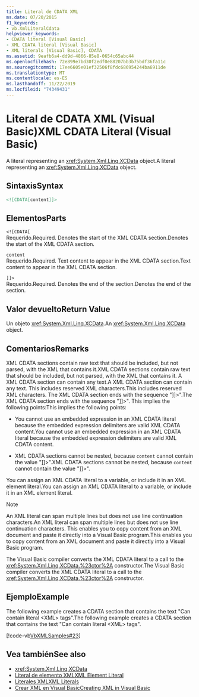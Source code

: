 ```yaml
---
title: Literal de CDATA XML
ms.date: 07/20/2015
f1_keywords:
- vb.XmlLiteralCdata
helpviewer_keywords:
- CDATA literal [Visual Basic]
- XML CDATA literal [Visual Basic]
- XML literals [Visual Basic], CDATA
ms.assetid: 9eafb6a4-dd9d-4866-85e8-0654c65abc44
ms.openlocfilehash: 72e899e7bd30f2edf0e88207bb3b75bdf36fa11c
ms.sourcegitcommit: 17ee6605e01ef32506f8fdc686954244ba6911de
ms.translationtype: MT
ms.contentlocale: es-ES
ms.lasthandoff: 11/22/2019
ms.locfileid: "74349431"
---
```

# <a name="xml-cdata-literal-visual-basic"></a><span data-ttu-id="21862-102">Literal de CDATA XML (Visual Basic)</span><span class="sxs-lookup"><span data-stu-id="21862-102">XML CDATA Literal (Visual Basic)</span></span>
<span data-ttu-id="21862-103">A literal representing an <xref:System.Xml.Linq.XCData> object.</span><span class="sxs-lookup"><span data-stu-id="21862-103">A literal representing an <xref:System.Xml.Linq.XCData> object.</span></span>  
  
## <a name="syntax"></a><span data-ttu-id="21862-104">Sintaxis</span><span class="sxs-lookup"><span data-stu-id="21862-104">Syntax</span></span>  
  
```xml  
<![CDATA[content]]>  
```  
  
## <a name="parts"></a><span data-ttu-id="21862-105">Elementos</span><span class="sxs-lookup"><span data-stu-id="21862-105">Parts</span></span>  
 `<![CDATA[`  
 <span data-ttu-id="21862-106">Requerido.</span><span class="sxs-lookup"><span data-stu-id="21862-106">Required.</span></span> <span data-ttu-id="21862-107">Denotes the start of the XML CDATA section.</span><span class="sxs-lookup"><span data-stu-id="21862-107">Denotes the start of the XML CDATA section.</span></span>  
  
 `content`  
 <span data-ttu-id="21862-108">Requerido.</span><span class="sxs-lookup"><span data-stu-id="21862-108">Required.</span></span> <span data-ttu-id="21862-109">Text content to appear in the XML CDATA section.</span><span class="sxs-lookup"><span data-stu-id="21862-109">Text content to appear in the XML CDATA section.</span></span>  
  
 `]]>`  
 <span data-ttu-id="21862-110">Requerido.</span><span class="sxs-lookup"><span data-stu-id="21862-110">Required.</span></span> <span data-ttu-id="21862-111">Denotes the end of the section.</span><span class="sxs-lookup"><span data-stu-id="21862-111">Denotes the end of the section.</span></span>  
  
## <a name="return-value"></a><span data-ttu-id="21862-112">Valor devuelto</span><span class="sxs-lookup"><span data-stu-id="21862-112">Return Value</span></span>  
 <span data-ttu-id="21862-113">Un objeto <xref:System.Xml.Linq.XCData>.</span><span class="sxs-lookup"><span data-stu-id="21862-113">An <xref:System.Xml.Linq.XCData> object.</span></span>  
  
## <a name="remarks"></a><span data-ttu-id="21862-114">Comentarios</span><span class="sxs-lookup"><span data-stu-id="21862-114">Remarks</span></span>  
 <span data-ttu-id="21862-115">XML CDATA sections contain raw text that should be included, but not parsed, with the XML that contains it.</span><span class="sxs-lookup"><span data-stu-id="21862-115">XML CDATA sections contain raw text that should be included, but not parsed, with the XML that contains it.</span></span> <span data-ttu-id="21862-116">A XML CDATA section can contain any text.</span><span class="sxs-lookup"><span data-stu-id="21862-116">A XML CDATA section can contain any text.</span></span> <span data-ttu-id="21862-117">This includes reserved XML characters.</span><span class="sxs-lookup"><span data-stu-id="21862-117">This includes reserved XML characters.</span></span> <span data-ttu-id="21862-118">The XML CDATA section ends with the sequence "]]>".</span><span class="sxs-lookup"><span data-stu-id="21862-118">The XML CDATA section ends with the sequence "]]>".</span></span> <span data-ttu-id="21862-119">This implies the following points:</span><span class="sxs-lookup"><span data-stu-id="21862-119">This implies the following points:</span></span>  
  
- <span data-ttu-id="21862-120">You cannot use an embedded expression in an XML CDATA literal because the embedded expression delimiters are valid XML CDATA content.</span><span class="sxs-lookup"><span data-stu-id="21862-120">You cannot use an embedded expression in an XML CDATA literal because the embedded expression delimiters are valid XML CDATA content.</span></span>  
  
- <span data-ttu-id="21862-121">XML CDATA sections cannot be nested, because `content` cannot contain the value "]]>".</span><span class="sxs-lookup"><span data-stu-id="21862-121">XML CDATA sections cannot be nested, because `content` cannot contain the value "]]>".</span></span>  
  
 <span data-ttu-id="21862-122">You can assign an XML CDATA literal to a variable, or include it in an XML element literal.</span><span class="sxs-lookup"><span data-stu-id="21862-122">You can assign an XML CDATA literal to a variable, or include it in an XML element literal.</span></span>  
  
> [!NOTE]
> <span data-ttu-id="21862-123">An XML literal can span multiple lines but does not use line continuation characters.</span><span class="sxs-lookup"><span data-stu-id="21862-123">An XML literal can span multiple lines but does not use line continuation characters.</span></span> <span data-ttu-id="21862-124">This enables you to copy content from an XML document and paste it directly into a Visual Basic program.</span><span class="sxs-lookup"><span data-stu-id="21862-124">This enables you to copy content from an XML document and paste it directly into a Visual Basic program.</span></span>  
  
 <span data-ttu-id="21862-125">The Visual Basic compiler converts the XML CDATA literal to a call to the <xref:System.Xml.Linq.XCData.%23ctor%2A> constructor.</span><span class="sxs-lookup"><span data-stu-id="21862-125">The Visual Basic compiler converts the XML CDATA literal to a call to the <xref:System.Xml.Linq.XCData.%23ctor%2A> constructor.</span></span>  
  
## <a name="example"></a><span data-ttu-id="21862-126">Ejemplo</span><span class="sxs-lookup"><span data-stu-id="21862-126">Example</span></span>  
 <span data-ttu-id="21862-127">The following example creates a CDATA section that contains the text "Can contain literal \<XML> tags".</span><span class="sxs-lookup"><span data-stu-id="21862-127">The following example creates a CDATA section that contains the text "Can contain literal \<XML> tags".</span></span>  
  
 [!code-vb[VbXMLSamples#23](~/samples/snippets/visualbasic/VS_Snippets_VBCSharp/VbXMLSamples/VB/XMLSamples11.vb#23)]  
  
## <a name="see-also"></a><span data-ttu-id="21862-128">Vea también</span><span class="sxs-lookup"><span data-stu-id="21862-128">See also</span></span>

- <xref:System.Xml.Linq.XCData>
- [<span data-ttu-id="21862-129">Literal de elemento XML</span><span class="sxs-lookup"><span data-stu-id="21862-129">XML Element Literal</span></span>](../../../visual-basic/language-reference/xml-literals/xml-element-literal.md)
- [<span data-ttu-id="21862-130">Literales XML</span><span class="sxs-lookup"><span data-stu-id="21862-130">XML Literals</span></span>](../../../visual-basic/language-reference/xml-literals/index.md)
- [<span data-ttu-id="21862-131">Crear XML en Visual Basic</span><span class="sxs-lookup"><span data-stu-id="21862-131">Creating XML in Visual Basic</span></span>](../../../visual-basic/programming-guide/language-features/xml/creating-xml.md)
